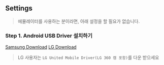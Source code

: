 ## Settings
> 에뮬레이터를 사용하는 분이라면, 아래 설정을 할 필요가 없습니다.
### Step 1. Android USB Driver 설치하기
[Samsung Download](http://local.sec.samsung.com/comLocal/support/down/kies_main.do?kind=usb)
[LG Download](http://www.lge.co.kr/lgekor/download-center/downloadCenterList.do)
> LG 사용자는 `LG United Mobile Driver(LG 360 캠 포함)`를 다운 받으세요
